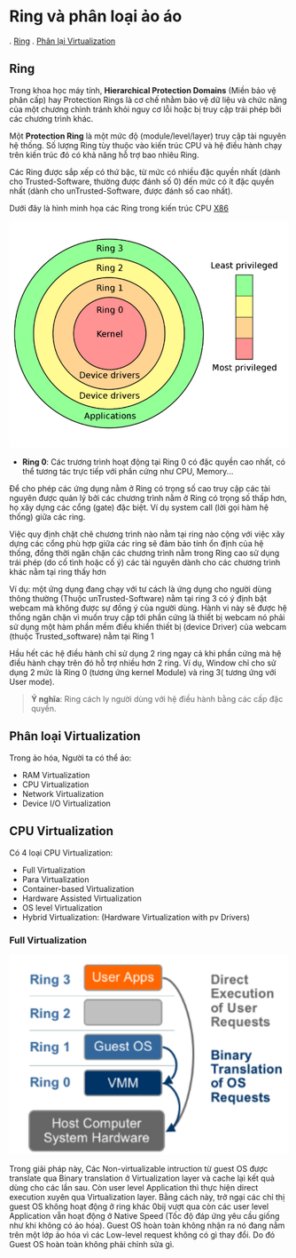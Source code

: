 # Ring và phân loại ảo áo

. [Ring](#Ring)
. [Phân lại Virtualization](#Virtualizationc)

<a name="Ring"></a>
## Ring


Trong khoa học máy tính, **Hierarchical Protection Domains** (Miền bảo vệ phân cấp) hay Protection Rings là cơ chế nhằm bảo vệ dữ liệu và chức năng của một chương chình tránh khỏi nguy cơ lỗi hoặc bị truy cập trái phép bởi các chương trình khác.

Một **Protection Ring** là một mức độ (module/level/layer) truy cập tài nguyên hệ thống. Số lượng Ring tùy thuộc vào kiến trúc CPU và hệ điều hành chạy trên kiến trúc đó có khả năng hỗ trợ bao nhiêu Ring.

Các Ring được sắp xếp có thứ bậc, từ mức có nhiều đặc quyền nhất (dành cho Trusted-Software, thường được đánh số 0) đến mức có ít đặc quyền nhất (dành cho unTrusted-Software, được đánh số cao nhất).

Dưới đây là hình minh họa các Ring trong kiến trúc CPU [X86](x86.md)

![huydv](../image/Screenshot_3.png)

* **Ring 0**: Các trương trình hoạt động tại Ring 0 có đặc quyền cao nhất, có thể tương tác trực tiếp với phần cứng như CPU, Memory...

Để cho phép các ứng dụng nằm ở Ring có trọng số cao truy cập các tài nguyên được quản lý bởi các chương trình nằm ở Ring có trọng số thấp hơn, họ xây dựng các cổng (gate) đặc biệt. Ví dụ system call (lời gọi hàm hệ thống) giữa các ring.

Việc quy định chặt chẽ chương trình nào nằm tại ring nào cộng với việc xây dựng các cổng phù hợp giữa các ring sẽ đảm bảo tính ổn định của hệ thống, đồng thời ngăn chặn các chương trình nằm trong Ring cao sử dụng trái phép (do cố tình hoặc cố ý) các tài nguyên dành cho các chương trình khác nằm tại ring thấy hơn

Ví dụ: một ứng dụng đang chạy với tư cách là ứng dụng cho người dùng thông thường (Thuộc unTrusted-Software) nằm tại ring 3 có ý định bật webcam mà không được sự đồng ý của người dùng. Hành vi này sẽ được hệ thống ngăn chặn vì muốn truy cập tới phần cứng là thiết bị webcam nó phải sử dụng một hàm phần mềm điều khiển thiết bị (device Driver) của webcam (thuộc Trusted_software) nằm tại Ring 1

Hầu hết các hệ điều hành chỉ sử dụng 2 ring ngay cả khi phần cứng mà hệ điều hành chạy trên đó hỗ trợ nhiều hơn 2 ring. Ví dụ, Window chỉ cho sử dụng 2 mức là Ring 0 (tương ứng kernel Module) và ring 3( tương ứng với User mode).

>**Ý nghĩa**: Ring cách ly người dùng với hệ điều hành bằng các cấp đặc quyền.

<a name="Virtualizationc"></a>
## Phân loại Virtualization

Trong ảo hóa, Người ta có thể ảo:

* RAM Virtualization
* CPU Virtualization
* Network Virtualization
* Device I/O Virtualization

## CPU Virtualization

Có 4 loại CPU Virtualization:

* Full Virtualization
* Para Virtualization 
* Container-based Virtualization
* Hardware Assisted Virtualization
* OS level Virtualization
* Hybrid Virtualization: (Hardware Virtualization with pv Drivers)

### Full Virtualization 

![huydv](../image/Screenshot_6.png)

Trong giải pháp này, Các Non-virtualizable intruction từ guest OS được translate qua Binary translation ở Virtualization layer và cache lại kết quả dùng cho các lần sau. Còn user level Application thì thực hiện direct execution xuyên qua Virtualization layer. Bằng cách này, trở ngại các chỉ thị guest OS không hoạt động ở ring khác 0bij vượt qua còn các user level Application vẫn hoạt động ở Native Speed (Tốc độ đáp ứng yêu cầu giống như khi không có ảo hóa). Guest OS hoàn toàn không nhận ra nó đang nằm trên một lớp ảo hóa vì các Low-level request không có gì thay đổi. Do đó Guest OS hoàn toàn không phải chỉnh sửa gì.
